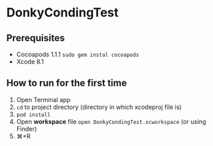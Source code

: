 # DonkyCondingTest

## Prerequisites
- Cocoapods 1.1.1 `sudo gem instal cocoapods`
- Xcode 8.1

## How to run for the first time
1. Open Terminal app
2. `cd` to project directory (directory in which xcodeproj file is)
3. `pod install`
4. Open **workspace** file `open DonkyCondingTest.xcworkspace` (or using Finder)
5. ⌘+R
